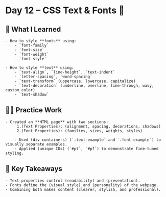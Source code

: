 # Day 12 – CSS Text & Fonts 🎨

## 📖 What I Learned
    - How to style **fonts** using:
        - `font-family`
        - `font-size`
        - `font-weight`
        - `font-style`

    - How to style **text** using:
        - `text-align`, `line-height`, `text-indent`
        - `letter-spacing`, `word-spacing`
        - `text-transform` (uppercase, lowercase, capitalize)
        - `text-decoration` (underline, overline, line-through, wavy, custom color)
        - `text-shadow`

## 🧑‍💻 Practice Work
    - Created an **HTML page** with two sections:
         1.(Text Properties): (alignment, spacing, decorations, shadows)
         2.(Font Properties): (families, sizes, weights, styles)

        - Used (div containers) (`.text-example` and `.font-example`) to visually separate examples.
        - Applied (unique IDs) (`#pt`, `#pf`) to demonstrate fine-tuned styling.

## 🎯 Key Takeaways
    - Text properties control (readability) and (presentation).
    - Fonts define the (visual style) and (personality) of the webpage.
    - Combining both makes content (clearer, stylish, and professional).

